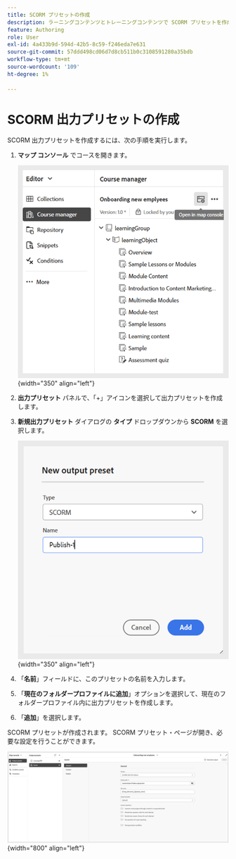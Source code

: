 ```yaml
---
title: SCORM プリセットの作成
description: ラーニングコンテンツとトレーニングコンテンツで SCORM プリセットを作成する方法を説明します
feature: Authoring
role: User
exl-id: 4a433b9d-594d-42b5-8c59-f246eda7e631
source-git-commit: 57ddd498cd06d7d8cb511b0c3108591280a35bdb
workflow-type: tm+mt
source-wordcount: '109'
ht-degree: 1%

---
```


# SCORM 出力プリセットの作成

SCORM 出力プリセットを作成するには、次の手順を実行します。

1. **マップ コンソール** でコースを開きます。

   ![](assets/open-in-map-console.png){width="350" align="left"}

1. **出力プリセット** パネルで、「+」アイコンを選択して出力プリセットを作成します。
1. **新規出力プリセット** ダイアログの **タイプ** ドロップダウンから **SCORM** を選択します。

   ![](assets/scorm-preset.png){width="350" align="left"}

1. 「**名前**」フィールドに、このプリセットの名前を入力します。
1. 「**現在のフォルダープロファイルに追加**」オプションを選択して、現在のフォルダープロファイル内に出力プリセットを作成します。
1. 「**追加**」を選択します。

SCORM プリセットが作成されます。 SCORM プリセット・ページが開き、必要な設定を行うことができます。

![](assets/scorm-output-preset.png){width="800" align="left"}